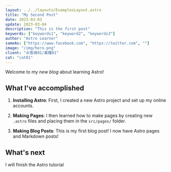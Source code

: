 ```yaml
---
layout: ../../layouts/ExamplesLayout.astro
title: "My Second Post"
date: 2023-03-03
update: 2023-03-04
description: "This is the first post"
keywords: ["keywords1", "keyword2", "keywords3"]
author: "Astro Learner"
sameAs: ["https://www.facebook.com", "https://twitter.com", ""]
image: "/img/hero.png"
client: "お客様01/業種01"
cat: "cat01"
---
```


Welcome to my _new blog_ about learning Astro!

## What I've accomplished

1. **Installing Astro**: First, I created a new Astro project and set up my online accounts.

2. **Making Pages**: I then learned how to make pages by creating new `.astro` files and placing them in the `src/pages/` folder.

3. **Making Blog Posts**: This is my first blog post! I now have Astro pages and Markdown posts!

## What's next

I will finish the Astro tutorial
